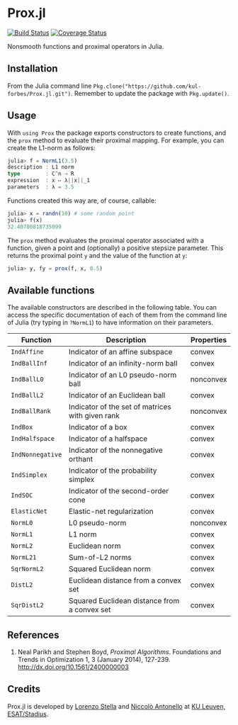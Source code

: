 # Prox.jl

[![Build Status](https://travis-ci.org/kul-forbes/Prox.jl.svg?branch=master)](https://travis-ci.org/kul-forbes/Prox.jl) [![Coverage Status](https://coveralls.io/repos/github/kul-forbes/Prox.jl/badge.svg?branch=master)](https://coveralls.io/github/kul-forbes/Prox.jl?branch=master)

Nonsmooth functions and proximal operators in Julia.

## Installation

From the Julia command line `Pkg.clone("https://github.com/kul-forbes/Prox.jl.git")`.
Remember to update the package with `Pkg.update()`.

## Usage

With `using Prox` the package exports constructors to create functions, and the
`prox` method to evaluate their proximal mapping. For example, you can create
the L1-norm as follows:

```julia
julia> f = NormL1(3.5)
description : L1 norm
type        : C^n → R
expression  : x ↦ λ||x||_1
parameters  : λ = 3.5
```

Functions created this way are, of course, callable:

```julia
julia> x = randn(10) # some random point
julia> f(x)
32.40700818735099
```

The `prox` method evaluates the proximal operator associated with a function, given a
point and (optionally) a positive stepsize parameter.
This returns the proximal point `y` and the value of the function at `y`:

```julia
julia> y, fy = prox(f, x, 0.5)
```

## Available functions

The available constructors are described in the following table.
You can access the specific documentation of each of them from the command line
of Julia (try typing in `?NormL1`) to have information on their parameters.

Function        | Description                                          | Properties
----------------|------------------------------------------------------|----------------
`IndAffine`     | Indicator of an affine subspace                      | convex
`IndBallInf`    | Indicator of an infinity-norm ball                   | convex
`IndBallL0`     | Indicator of an L0 pseudo-norm ball                  | nonconvex
`IndBallL2`     | Indicator of an Euclidean ball                       | convex
`IndBallRank`   | Indicator of the set of matrices with given rank     | nonconvex
`IndBox`        | Indicator of a box                                   | convex
`IndHalfspace`  | Indicator of a halfspace                             | convex
`IndNonnegative`| Indicator of the nonnegative orthant                 | convex
`IndSimplex`    | Indicator of the probability simplex                 | convex
`IndSOC`        | Indicator of the second-order cone                   | convex
`ElasticNet`    | Elastic-net regularization                           | convex
`NormL0`        | L0 pseudo-norm                                       | nonconvex
`NormL1`        | L1 norm                                              | convex
`NormL2`        | Euclidean norm                                       | convex
`NormL21`       | Sum-of-L2 norms                                      | convex
`SqrNormL2`     | Squared Euclidean norm                               | convex
`DistL2`        | Euclidean distance from a convex set                 | convex
`SqrDistL2`     | Squared Euclidean distance from a convex set         | convex

## References

1. Neal Parikh and Stephen Boyd, *Proximal Algorithms*.
Foundations and Trends in Optimization 1, 3 (January 2014), 127-239. http://dx.doi.org/10.1561/2400000003

## Credits

Prox.jl is developed by [Lorenzo Stella](https://lostella.github.io) and [Niccolò Antonello](http://homes.esat.kuleuven.be/~nantonel/) at [KU Leuven, ESAT/Stadius](https://www.esat.kuleuven.be/stadius/).
